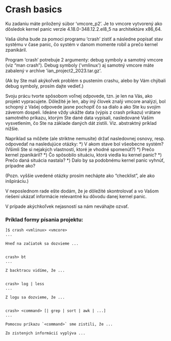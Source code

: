 # Crash basics

Ku zadaniu máte priložený súbor ‘vmcore_p2’. Je to vmcore vytvorený ako dôsledok kernel panic verzie 4.18.0-348.12.2.el8_5 na architektúre x86_64.

Vaša úloha bude za pomoci programu ‘crash’ zistiť a následne popísať stav systému v čase panic, čo systém v danom momente robil a prečo kernel zpanikáril.

Program ‘crash’ potrebuje 2 argumenty: debug symboly a samotný vmcore (viz “man crash”). Debug symboly ('vmlinux') aj samotný vmcore máte zabalený v archíve 'ian_project2_2023.tar.gz'.

(Ak by Ste mali akýkoľvek problém s pustením crashu, alebo by Vám chýbali debug symboly, prosím dajte vedieť.)

Svoju prácu tvorte spôsobom voľnej odpovede, tzn. je len na Vás, ako projekt vypracujete. Dôležité je len, aby iný človek znalý vmcore analýzi, bol schopný z Vašej odpovede jasne pochopiť čo sa dialo a ako Ste ku svojim záverom dospeli. Ideáne vždy ukážte data (výpis z crash príkazu) vrátane samotného príkazu, ktorým Ste dané data vypísali, nasledované Vašim vysvetlením, čo Ste na základe daných dát zistili. Viz. abstraktný príklad nižšie.

Napríklad sa môžete (ale striktne nemusíte) držať nasledovnej osnovy, resp. odpovedať na nasledujúce otázky:
  *) V akom stave bol všeobecne systém? (Všimli Ste si nejakých vlastností, ktoré je vhodné spomenúť?)
  *) Prečo kernel zpanikáril?
  *) Čo spôsobilo situáciu, ktorá viedla ku kernel panic?
  *) Prečo daná situácia nastala?
  *) Dalo by sa podobnému kernel panic vyhnúť, prípadne ako?

(Pozn. vyššie uvedené otázky prosím nechápte ako “checklist”, ale ako inšpiráciu.)

V neposlednom rade ešte dodám, že je dôležité skontrolovať a vo Vašom riešení ukázať informácie relevantné ku dôvodu danej kernel panic.

V prípade akýchkoľvek nejasností sa nám neváhajte ozvať.

### Príklad formy písania projektu:
~~~~~~~~~~~~~~~~~~~~~~~~~~~~~~~~~~~~~~~~~~~~~~~~~~~~~~~
]$ crash <vmlinux> <vmcore>
...

Hneď na začiatok sa dozvieme ...


crash> bt
...

Z backtracu vidíme, že ...


crash> log | less
...

Z logu sa dozvieme, že ...


crash> <command> [| grep | sort | awk | ...]
...

Pomocou príkazu `<command>` sme zistili, že ...

Zo zistených informácií vyplýva ...

~~~~~~~~~~~~~~~~~~~~~~~~~~~~~~~~~~~~~~~~~~~~~~~~~~~~~~~